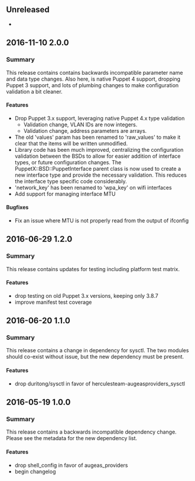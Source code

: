 ## Unreleased
 -

## 2016-11-10 2.0.0
### Summary
This release contains contains backwards incompatible parameter name and data
type changes.  Also here, is native Puppet 4 support, dropping Puppet 3
support, and lots of plumbing changes to make configuration validation a bit
cleaner.

#### Features
  - Drop Puppet 3.x support, leveraging native Puppet 4.x type validation
    - Validation change, VLAN IDs are now integers.
    - Validation change, address parameters are arrays.
  - The old 'values' param has been renamed to 'raw_values' to make it clear
    that the items will be written unmodified.
  - Library code has been much improved, centralizing the configuration
    validation between the BSDs to allow for easier addition of interface
    types, or future configuration changes.  The PuppetX::BSD::PuppetInterface
    parent class is now used to create a new interface type and provide the
    necessary validation.  This reduces the interface type specific code
    considerably.
  - 'network_key' has been renamed to 'wpa_key' on wifi interfaces
  - Add support for managing interface MTU

#### Bugfixes
  - Fix an issue where MTU is not properly read from the output of ifconfig

##  2016-06-29 1.2.0
### Summary
This release contains updates for testing including platform test matrix.

#### Features
 - drop testing on old Puppet 3.x versions, keeping only 3.8.7
 - improve manifest test coverage

## 2016-06-20 1.1.0
### Summary
This release contains a change in dependency for sysctl.  The two modules
should co-exist without issue, but the new dependency must be present.

#### Features
 - drop duritong/sysctl in favor of herculesteam-augeasproviders_sysctl

## 2016-05-19 1.0.0
### Summary
This release contains a backwards incompatible dependency change.  Please see
the metadata for the new dependency list.

#### Features
 - drop shell_config in favor of augeas_providers
 - begin changelog
